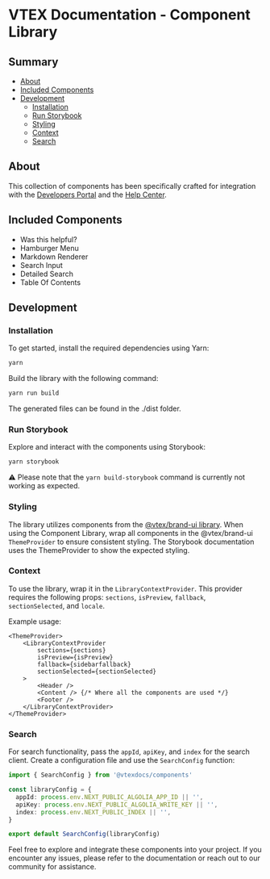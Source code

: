 # VTEX Documentation - Component Library

## Summary 

- [About](#about)
- [Included Components](#included-components)
- [Development](#development)
  - [Installation](#installation)
  - [Run Storybook](#run-storybook)
  - [Styling](#styling)
  - [Context](#context)
  - [Search](#search)

## About

This collection of components has been specifically crafted for integration with the [Developers Portal](https://github.com/vtexdocs/devportal) and the [Help Center](https://github.com/vtexdocs/helpcenter).

## Included Components

- Was this helpful?
- Hamburger Menu
- Markdown Renderer
- Search Input
- Detailed Search
- Table Of Contents

## Development

### Installation

To get started, install the required dependencies using Yarn:

```bash
yarn
```

Build the library with the following command:

```bash
yarn run build
```

The generated files can be found in the ./dist folder.

### Run Storybook

Explore and interact with the components using Storybook:

```bash
yarn storybook
```

⚠️ Please note that the `yarn build-storybook` command is currently not working as expected.

### Styling

The library utilizes components from the [@vtex/brand-ui library](https://www.npmjs.com/package/@vtex/brand-ui). When using the Component Library, wrap all components in the @vtex/brand-ui `ThemeProvider` to ensure consistent styling. The Storybook documentation uses the ThemeProvider to show the expected styling.

### Context

To use the library, wrap it in the `LibraryContextProvider`. This provider requires the following props: `sections`, `isPreview`, `fallback`, `sectionSelected`, and `locale`.

Example usage:

```tsx
<ThemeProvider>
    <LibraryContextProvider
        sections={sections}
        isPreview={isPreview}
        fallback={sidebarfallback}
        sectionSelected={sectionSelected}
    >
        <Header />
        <Content /> {/* Where all the components are used */}
        <Footer />
    </LibraryContextProvider>
</ThemeProvider>
```

### Search

For search functionality, pass the `appId`, `apiKey`, and `index` for the search client. Create a configuration file and use the `SearchConfig` function:

```typescript
import { SearchConfig } from '@vtexdocs/components'

const libraryConfig = {
  appId: process.env.NEXT_PUBLIC_ALGOLIA_APP_ID || '',
  apiKey: process.env.NEXT_PUBLIC_ALGOLIA_WRITE_KEY || '',
  index: process.env.NEXT_PUBLIC_INDEX || '',
}

export default SearchConfig(libraryConfig)
```

Feel free to explore and integrate these components into your project. If you encounter any issues, please refer to the documentation or reach out to our community for assistance.
